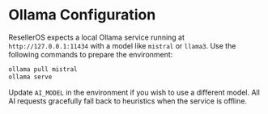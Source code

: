 # Ollama Configuration

ResellerOS expects a local Ollama service running at `http://127.0.0.1:11434` with a model like `mistral` or `llama3`. Use the following commands to prepare the environment:

```bash
ollama pull mistral
ollama serve
```

Update `AI_MODEL` in the environment if you wish to use a different model. All AI requests gracefully fall back to heuristics when the service is offline.
